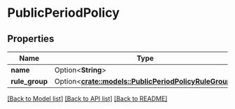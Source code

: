 # PublicPeriodPolicy

## Properties

Name | Type | Description | Notes
------------ | ------------- | ------------- | -------------
**name** | Option<**String**> |  | [optional]
**rule_group** | Option<[**crate::models::PublicPeriodPolicyRuleGroup**](public.PolicyRuleGroup.md)> |  | [optional]

[[Back to Model list]](../README.md#documentation-for-models) [[Back to API list]](../README.md#documentation-for-api-endpoints) [[Back to README]](../README.md)


